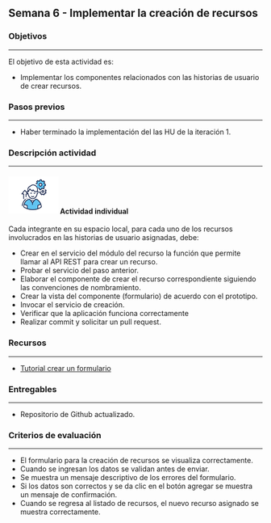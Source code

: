 ## Semana 6 - Implementar la creación de recursos

### Objetivos

---

El objetivo de esta actividad es:

- Implementar los componentes relacionados con las historias de usuario de crear recursos.

### Pasos previos

---

- Haber terminado la implementación del las HU de la iteración 1.

### Descripción actividad

---

#### ![](./../../assets/images/individuo.png) Actividad individual

Cada integrante en su espacio local, para cada uno de los recursos involucrados en las historias de usuario asignadas, debe:

- Crear en el servicio del módulo del recurso la función que permite llamar al API REST para crear un recurso.
- Probar el servicio del paso anterior.
- Elaborar el componente de crear el recurso correspondiente siguiendo las convenciones de nombramiento.
- Crear la vista del componente (formulario) de acuerdo con el prototipo.
- Invocar el servicio de creación.
- Verificar que la aplicación funciona correctamente
- Realizar commit y solicitar un pull request.

### Recursos

---

- [Tutorial crear un formulario](https://misovirtual.virtual.uniandes.edu.co/codelabs/angular-create-simple/index.html#0)

### Entregables

---

- Repositorio de Github actualizado.

### Criterios de evaluación

---

- El formulario para la creación de recursos se visualiza correctamente.
- Cuando se ingresan los datos se validan antes de enviar.
- Se muestra un mensaje descriptivo de los errores del formulario.
- Si los datos son correctos y se da clic en el botón agregar se muestra un mensaje de confirmación.
- Cuando se regresa al listado de recursos, el nuevo recurso asignado se muestra correctamente.
